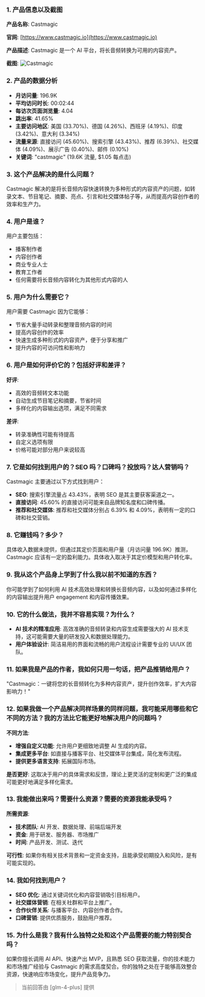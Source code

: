 ### 1. 产品信息以及截图

**产品名称**: Castmagic

**官网**: [https://www.castmagic.io](https://www.castmagic.io)

**产品描述**: Castmagic 是一个 AI 平台，将长音频转换为可用的内容资产。

**截图**: ![Castmagic](https://cdn-images.toolify.ai/image/c9f069b329f47ddffb787cd511387f87.jpeg)

### 2. 产品的数据分析

- **月访问量**: 196.9K
- **平均访问时长**: 00:02:44
- **每访次页面浏览量**: 4.04
- **跳出率**: 41.65%
- **主要访问地区**: 美国 (33.70%)、德国 (4.26%)、西班牙 (4.19%)、印度 (3.42%)、意大利 (3.34%)
- **流量来源**: 直接访问 (45.60%)、搜索引擎 (43.43%)、推荐 (6.39%)、社交媒体 (4.09%)、展示广告 (0.40%)、邮件 (0.10%)
- **关键词**: "castmagic" (19.6K 流量, $1.05 每点击)

### 3. 这个产品解决的是什么问题？

Castmagic 解决的是将长音频内容快速转换为多种形式的内容资产的问题，如转录文本、节目笔记、摘要、亮点、引言和社交媒体帖子等，从而提高内容创作者的效率和生产力。

### 4. 用户是谁？

用户主要包括：
- 播客制作者
- 内容创作者
- 商业专业人士
- 教育工作者
- 任何需要将长音频内容转化为其他形式内容的人

### 5. 用户为什么需要它？

用户需要 Castmagic 因为它能够：
- 节省大量手动转录和整理音频内容的时间
- 提高内容创作的效率
- 快速生成多种形式的内容资产，便于分享和推广
- 提升内容的可访问性和影响力

### 6. 用户是如何评价它的？包括好评和差评？

**好评**:
- 高效的音频转文本功能
- 自动生成节目笔记和摘要，节省时间
- 多样化的内容输出选项，满足不同需求

**差评**:
- 转录准确性可能有待提高
- 自定义选项有限
- 价格可能对部分用户来说较高

### 7. 它是如何找到用户的？SEO 吗？口碑吗？投放吗？达人营销吗？

Castmagic 主要通过以下方式找到用户：
- **SEO**: 搜索引擎流量占 43.43%，表明 SEO 是其主要获客渠道之一。
- **直接访问**: 45.60% 的直接访问可能来自品牌知名度和口碑传播。
- **推荐和社交媒体**: 推荐和社交媒体分别占 6.39% 和 4.09%，表明有一定的口碑和社交营销。

### 8. 它赚钱吗？多少？

具体收入数据未提供，但通过其定价页面和用户量（月访问量 196.9K）推测，Castmagic 应该有一定的盈利能力。具体收入取决于其定价模型和用户转化率。

### 9. 我从这个产品身上学到了什么我以前不知道的东西？

你可能学到了如何利用 AI 技术高效处理和转换长音频内容，以及如何通过多样化的内容输出提升用户 engagement 和内容传播效果。

### 10. 它的什么做法，我并不容易实现？为什么？

- **AI 技术的精准应用**: 高效准确的音频转录和内容生成需要强大的 AI 技术支持，这可能需要大量的研发投入和数据处理能力。
- **用户体验设计**: 简洁易用的界面和流畅的用户流程设计需要专业的 UI/UX 团队。

### 11. 如果我是产品的作者，我如何只用一句话，把产品推销给用户？

"Castmagic：一键将您的长音频转化为多种内容资产，提升创作效率，扩大内容影响力！"

### 12. 如果我做一个产品解决同样场景的同样问题，我可能采用哪些和它不同的方法？我的方法比它能更好地解决用户的问题吗？

**不同方法**:
- **增强自定义功能**: 允许用户更细致地调整 AI 生成的内容。
- **集成更多平台**: 如直接与播客平台、社交媒体平台集成，简化发布流程。
- **提供更多语言支持**: 拓展国际市场。

**是否更好**:
这取决于用户的具体需求和反馈，理论上更灵活的定制和更广泛的集成可能更好地满足多样化需求。

### 13. 我能做出来吗？需要什么资源？需要的资源我能承受吗？

**所需资源**:
- **技术团队**: AI 开发、数据处理、前端后端开发
- **资金**: 用于研发、服务器、市场推广
- **时间**: 产品开发、测试、迭代

**可行性**:
如果你有相关技术背景和一定资金支持，且能承受初期投入和风险，是有可能实现的。

### 14. 我如何找到用户？

- **SEO 优化**: 通过关键词优化和内容营销吸引目标用户。
- **社交媒体营销**: 在相关社群和平台上推广。
- **合作伙伴关系**: 与播客平台、内容创作者合作。
- **口碑营销**: 提供优质服务，鼓励用户推荐。

### 15. 为什么是我？我有什么独特之处和这个产品需要的能力特别契合吗？

如果你擅长调用 AI API、快速产出 MVP，且熟悉 SEO 获取流量，你的技术能力和市场推广经验与 Castmagic 的需求高度契合。你的独特之处在于能够高效整合资源，快速响应市场变化，提升产品竞争力。

> 当前回答由 [glm-4-plus] 提供